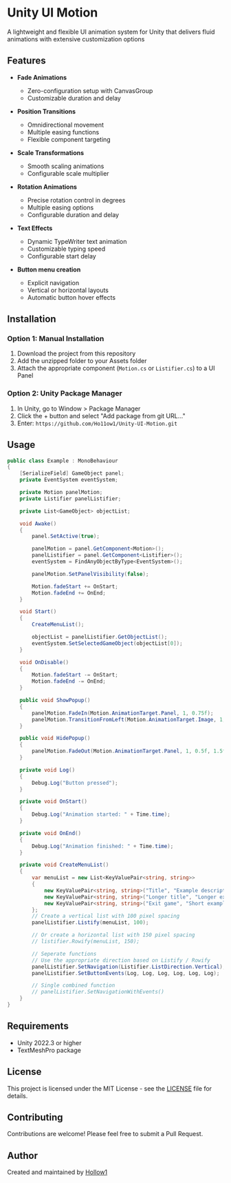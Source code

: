 # Unity UI Motion

A lightweight and flexible UI animation system for Unity that delivers fluid animations with extensive customization options

## Features

- **Fade Animations**
  - Zero-configuration setup with CanvasGroup
  - Customizable duration and delay

- **Position Transitions** 
  - Omnidirectional movement
  - Multiple easing functions
  - Flexible component targeting

- **Scale Transformations**
  - Smooth scaling animations
  - Configurable scale multiplier

- **Rotation Animations**
  - Precise rotation control in degrees
  - Multiple easing options
  - Configurable duration and delay

- **Text Effects**
  - Dynamic TypeWriter text animation
  - Customizable typing speed
  - Configurable start delay

- **Button menu creation**
  - Explicit navigation
  - Vertical or horizontal layouts
  - Automatic button hover effects

## Installation

### Option 1: Manual Installation
1. Download the project from this repository
2. Add the unzipped folder to your Assets folder
3. Attach the appropriate component (`Motion.cs` or `Listifier.cs`) to a UI Panel

### Option 2: Unity Package Manager
1. In Unity, go to Window > Package Manager
2. Click the + button and select "Add package from git URL..."
3. Enter: ```https://github.com/Ho11ow1/Unity-UI-Motion.git```

## Usage

```csharp
public class Example : MonoBehaviour
{
    [SerializeField] GameObject panel;
    private EventSystem eventSystem;

    private Motion panelMotion;
    private Listifier panelListifier;

    private List<GameObject> objectList;

    void Awake()
    {
        panel.SetActive(true);

        panelMotion = panel.GetComponent<Motion>();
        panelListifier = panel.GetComponent<Listifier>();
        eventSystem = FindAnyObjectByType<EventSystem>();

        panelMotion.SetPanelVisibility(false);

        Motion.fadeStart += OnStart;
        Motion.fadeEnd += OnEnd;
    }

    void Start()
    {
        CreateMenuList();

        objectList = panelListifier.GetObjectList();
        eventSystem.SetSelectedGameObject(objectList[0]);
    }

    void OnDisable()
    {
        Motion.fadeStart -= OnStart;
        Motion.fadeEnd -= OnEnd;
    }

    public void ShowPopup()
    {
        panelMotion.FadeIn(Motion.AnimationTarget.Panel, 1, 0.75f);
        panelMotion.TransitionFromLeft(Motion.AnimationTarget.Image, 1, 50f, Motion.EasingType.EaseIn, 1.5f);
    }

    public void HidePopup()
    {
        panelMotion.FadeOut(Motion.AnimationTarget.Panel, 1, 0.5f, 1.5f);
    }

    private void Log()
    {
        Debug.Log("Button pressed");
    }

    private void OnStart()
    {
        Debug.Log("Animation started: " + Time.time);
    }

    private void OnEnd()
    {
        Debug.Log("Animation finished: " + Time.time);
    }

    private void CreateMenuList()
    {
        var menuList = new List<KeyValuePair<string, string>>
        {
            new KeyValuePair<string, string>("Title", "Example description"),
            new KeyValuePair<string, string>("Longer title", "Longer example description"),
            new KeyValuePair<string, string>("Exit game", "Short example")
        };
        // Create a vertical list with 100 pixel spacing
        panelListifier.Listify(menuList, 100);

        // Or create a horizontal list with 150 pixel spacing
        // listifier.Rowify(menuList, 150);

        // Seperate functions
        // Use the appropriate direction based on Listify / Rowify
        panelListifier.SetNavigation(Listifier.ListDirection.Vertical);
        panelListifier.SetButtonEvents(Log, Log, Log, Log, Log, Log);

        // Single combined function
        // panelListifier.SetNavigationWithEvents()
    }
}

```

## Requirements

- Unity 2022.3 or higher
- TextMeshPro package

## License

This project is licensed under the MIT License - see the [LICENSE](LICENSE) file for details.

## Contributing

Contributions are welcome! Please feel free to submit a Pull Request.

## Author

Created and maintained by [Hollow1](https://github.com/Ho11ow1)
